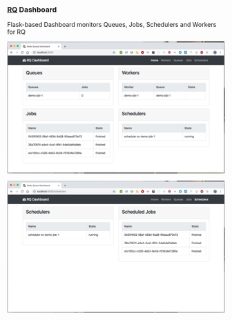 ### [RQ](https://python-rq.org) Dashboard

Flask-based Dashboard monitors Queues, Jobs, Schedulers and Workers for RQ


![](about/rq-dashboard-bootstrap4.jpg?raw=true)

![](about/rq-dashboard-schedulers.jpg?raw=true)